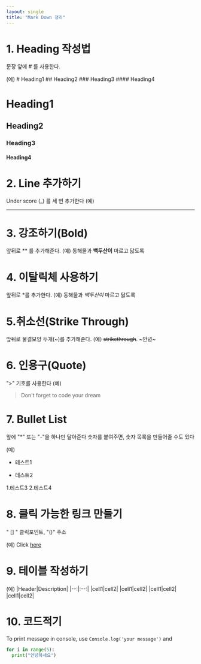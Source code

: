 ```yaml
---
layout: single
title: "Mark Down 정리"
---
```


# 1. Heading 작성법

문장 앞에 # 를 사용한다.

(예) 
    # Heading1
    ## Heading2
    ### Heading3
    #### Heading4
    
# Heading1
## Heading2
### Heading3
#### Heading4


# 2. Line 추가하기

Under score (_) 를 세 번 추가한다
(예)
___


# 3. 강조하기(Bold)

앞뒤로 ** 를 추가해준다.
(예) 동해물과 **백두산이** 마르고 닳도록


# 4. 이탈릭체 사용하기

앞뒤로 *를 추가한다.
(예) 동해물과 *백두산이* 마르고 닳도록


# 5.취소선(Strike Through)

앞뒤로 물결모양 두개(~)를 추가해준다.
(예)
~~strikethrough~~.
~안녕~


# 6. 인용구(Quote)

">" 기호를 사용한다
(예)
> Don't forget to code your dream


# 7. Bullet List
앞에 "*" 또는 "-"을 하나만 달아준다
숫자를 붙여주면, 숫자 목록을 만들어줄 수도 있다

(예)
* 테스트1
- 테스트2

1.테스트3
2.테스트4


# 8. 클릭 가능한 링크 만들기

" [] " 클릭포인트, "()" 주소

(예)
Click [here](http://www.google.com)


# 9. 테이블 작성하기

(예)
|Header|Description|
|--:|:--:|
|cell1|cell2|
|cell1|cell2|
|cell1|cell2|
|cell1|cell2|

# 10. 코드적기

To print message in console, use
`Console.log('your message')` and

```python
for i in range(5):
  print("안녕하세요")
```










